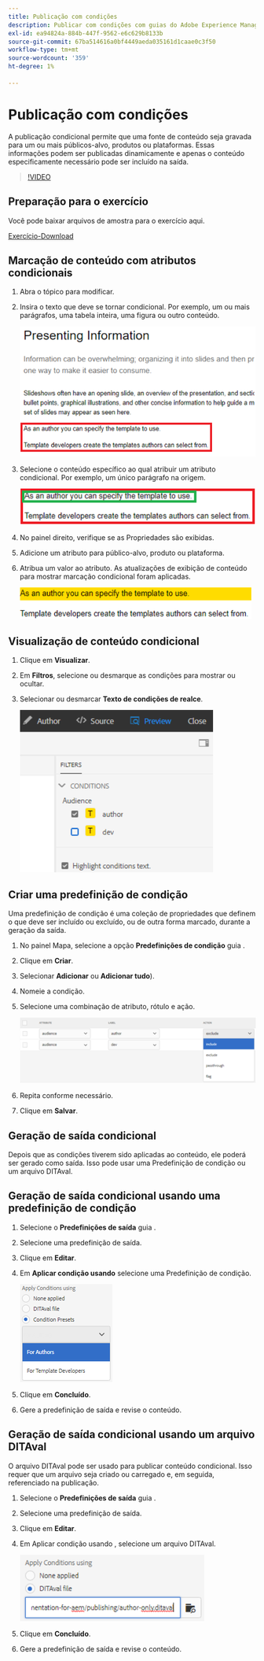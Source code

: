 ```yaml
---
title: Publicação com condições
description: Publicar com condições com guias do Adobe Experience Manager
exl-id: ea94824a-884b-447f-9562-e6c629b8133b
source-git-commit: 67ba514616a0bf4449aeda035161d1caae0c3f50
workflow-type: tm+mt
source-wordcount: '359'
ht-degree: 1%

---
```


# Publicação com condições

A publicação condicional permite que uma fonte de conteúdo seja gravada para um ou mais públicos-alvo, produtos ou plataformas. Essas informações podem ser publicadas dinamicamente e apenas o conteúdo especificamente necessário pode ser incluído na saída.

>[!VIDEO](https://video.tv.adobe.com/v/339041?quality=12&learn=on)

## Preparação para o exercício

Você pode baixar arquivos de amostra para o exercício aqui.

[Exercício-Download](assets/exercises/publishing-with-conditions.zip)

## Marcação de conteúdo com atributos condicionais

1. Abra o tópico para modificar.

1. Insira o texto que deve se tornar condicional. Por exemplo, um ou mais parágrafos, uma tabela inteira, uma figura ou outro conteúdo.

   ![Apresentação de informações](images/presenting-info.png)

1. Selecione o conteúdo específico ao qual atribuir um atributo condicional. Por exemplo, um único parágrafo na origem.

   ![Opção de modelo](images/template-choice.png)

1. No painel direito, verifique se as Propriedades são exibidas.

1. Adicione um atributo para público-alvo, produto ou plataforma.

1. Atribua um valor ao atributo. As atualizações de exibição de conteúdo para mostrar marcação condicional foram aplicadas.

   ![Especificar modelo](images/specify-template.png)

## Visualização de conteúdo condicional

1. Clique em **Visualizar**.

1. Em **Filtros**, selecione ou desmarque as condições para mostrar ou ocultar.

1. Selecionar ou desmarcar **Texto de condições de realce**.

   ![Conteúdo condicional de visualização](images/preview-conditional-content.png)

## Criar uma predefinição de condição

Uma predefinição de condição é uma coleção de propriedades que definem o que deve ser incluído ou excluído, ou de outra forma marcado, durante a geração da saída.

1. No painel Mapa, selecione a opção **Predefinições de condição** guia .

1. Clique em **Criar**.

1. Selecionar **Adicionar** ou **Adicionar tudo**).

1. Nomeie a condição.

1. Selecione uma combinação de atributo, rótulo e ação.

   ![Criar-condição-predefinição](images/create-condition-preset.png)

1. Repita conforme necessário.

1. Clique em **Salvar**.

## Geração de saída condicional

Depois que as condições tiverem sido aplicadas ao conteúdo, ele poderá ser gerado como saída. Isso pode usar uma Predefinição de condição ou um arquivo DITAval.

## Geração de saída condicional usando uma predefinição de condição

1. Selecione o **Predefinições de saída** guia .

1. Selecione uma predefinição de saída.

1. Clique em **Editar**.

1. Em **Aplicar condição usando** selecione uma Predefinição de condição.

   ![Gerar-Condicional-Saída](images/generate-conditional-output.png)

1. Clique em **Concluído**.

1. Gere a predefinição de saída e revise o conteúdo.

## Geração de saída condicional usando um arquivo DITAval

O arquivo DITAval pode ser usado para publicar conteúdo condicional. Isso requer que um arquivo seja criado ou carregado e, em seguida, referenciado na publicação.

1. Selecione o **Predefinições de saída** guia .

1. Selecione uma predefinição de saída.

1. Clique em **Editar**.

1. Em Aplicar condição usando , selecione um arquivo DITAval.

   ![Generate-Using-DITAval](images/generate-using-ditaval.png)

1. Clique em **Concluído**.

1. Gere a predefinição de saída e revise o conteúdo.
